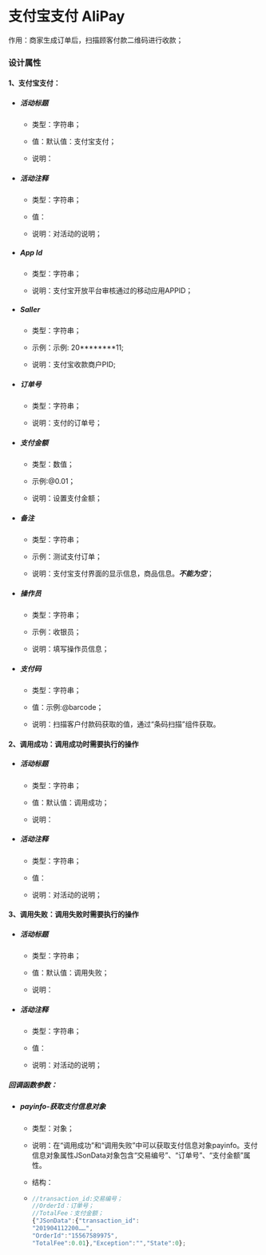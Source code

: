 # 支付宝支付 AliPay

作用：商家生成订单后，扫描顾客付款二维码进行收款；

### 设计属性

#### 1、支付宝支付：

* ##### 活动标题

  * 类型：字符串；

  * 值：默认值：支付宝支付；

  * 说明：
* ##### 活动注释

  * 类型：字符串；

  * 值：

  * 说明：对活动的说明；
* ##### App Id

  * 类型：字符串；

  * 说明：支付宝开放平台审核通过的移动应用APPID；

* ##### Saller

  * 类型：字符串；

  * 示例：示例: 20**\*\***\*\*11;

  * 说明：支付宝收款商户PID;

* ##### 订单号

  * 类型：字符串；

  * 说明：支付的订单号；
* ##### 支付金额

  * 类型：数值；

  * 示例:@0.01；

  * 说明：设置支付金额；
* ##### 备注

  * 类型：字符串；

  * 示例：测试支付订单；

  * 说明：支付宝支付界面的显示信息，商品信息。_**不能为空**_；
* ##### 操作员

  * 类型：字符串；

  * 示例：收银员；

  * 说明：填写操作员信息；
* ##### 支付码

  * 类型：字符串；

  * 值：示例:@barcode；

  * 说明：扫描客户付款码获取的值，通过“条码扫描”组件获取。

#### 2、调用成功：调用成功时需要执行的操作

* ##### 活动标题

  * 类型：字符串；

  * 值：默认值：调用成功；

  * 说明：
* ##### 活动注释

  * 类型：字符串；

  * 值：

  * 说明：对活动的说明；

#### 3、调用失败：调用失败时需要执行的操作

* ##### 活动标题

  * 类型：字符串；

  * 值：默认值：调用失败；

  * 说明：
* ##### 活动注释

  * 类型：字符串；

  * 值：

  * 说明：对活动的说明；

##### 回调函数参数：

* ##### payinfo-获取支付信息对象

  * 类型：对象；

  * 说明：在“调用成功”和“调用失败”中可以获取支付信息对象payinfo。支付信息对象属性JSonData对象包含“交易编号”、“订单号”、“支付金额”属性。

  * 结构：

  * ```js
    //transaction_id:交易编号；
    //OrderId：订单号；
    //TotalFee：支付金额；
    {"JSonData":{"transaction_id":
    "201904112200……",
    "OrderId":"15567589975",
    "TotalFee":0.01},"Exception":"","State":0};
    ```



